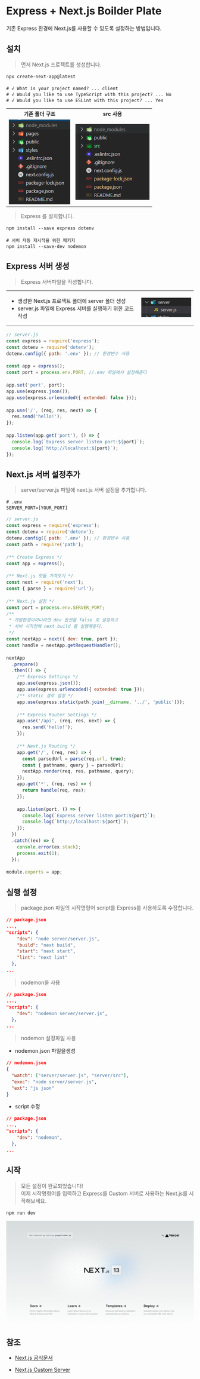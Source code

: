 # Express + Next.js Boilder Plate

기존 Express 환경에 Next.js를 사용할 수 있도록 설정하는 방법입니다.

## 설치

> 먼저 Next.js 프로젝트를 생성합니다.

```shell
npx create-next-app@latest

# √ What is your project named? ... client
# √ Would you like to use TypeScript with this project? ... No
# √ Would you like to use ESLint with this project? ... Yes
```

<table align="center">
    <tr>
        <th>기존 폴더 구조</th>
        <th>src 사용</th>
    </tr>
    <tr>
        <td><img src="./docs/images/1-next.PNG"></td>
        <td><img src="./docs/images/1-next-src.PNG"></td>
    </tr>
</table>

> Express 를 설치합니다.

```shell
npm install --save express dotenv

# 서버 자동 재시작을 위한 패키지
npm install --save-dev nodemon
```

## Express 서버 생성

> Express 서버파일을 작성합니다.

<table>
<tr>
<td>

- 생성한 Next.js 프로젝트 폴더에 server 폴더 생성
- server.js 파일에 Express 서버를 실행하기 위한 코드 작성

</td>
<td><img src="./docs/images/2-server.PNG"></td>
</tr>
</table>

```js
// server.js
const express = require('express');
const dotenv = require('dotenv');
dotenv.config({ path: '.env' }); // 환경변수 사용

const app = express();
const port = process.env.PORT; //.env 파일에서 설정해준다

app.set('port', port);
app.use(express.json());
app.use(express.urlencoded({ extended: false }));

app.use('/', (req, res, next) => {
  res.send('hello!');
});

app.listen(app.get('port'), () => {
  console.log(`Express server listen port:${port}`);
  console.log(`http://localhost:${port}`);
});
```

## Next.js 서버 설정추가

> server/server.js 파일에 next.js 서버 설정을 추가합니다.

```shell
# .env
SERVER_PORT=[YOUR_PORT]
```

```js
// server.js
const express = require('express');
const dotenv = require('dotenv');
dotenv.config({ path: '.env' }); // 환경변수 사용
const path = require('path');

/** Create Express */
const app = express();

/** Next.js 모듈 가져오기 */
const next = require('next');
const { parse } = require('url');

/** Next.js 설정 */
const port = process.env.SERVER_PORT;
/**
 * 개발환경이아니라면 dev 옵션을 false 로 설정하고
 * 서버 시작전에 next build 를 실행해준다.
 */
const nextApp = next({ dev: true, port });
const handle = nextApp.getRequestHandler();

nextApp
  .prepare()
  .then(() => {
    /** Express Settings */
    app.use(express.json());
    app.use(express.urlencoded({ extended: true }));
    /** static 경로 설정 */
    app.use(express.static(path.join(__dirname, '../', 'public')));

    /** Express Router Settings */
    app.use('/api', (req, res, next) => {
      res.send('hello!');
    });

    /** Next.js Routing */
    app.get('/', (req, res) => {
      const parsedUrl = parse(req.url, true);
      const { pathname, query } = parsedUrl;
      nextApp.render(req, res, pathname, query);
    });
    app.get('*', (req, res) => {
      return handle(req, res);
    });

    app.listen(port, () => {
      console.log(`Express server listen port:${port}`);
      console.log(`http://localhost:${port}`);
    });
  })
  .catch((ex) => {
    console.error(ex.stack);
    process.exit(1);
  });

module.exports = app;
```

## 실행 설정

> package.json 파일의 시작명령어 script를 Express를 사용하도록 수정합니다.

```json
// package.json
...,
"scripts": {
    "dev": "node server/server.js",
    "build": "next build",
    "start": "next start",
    "lint": "next lint"
  },
...
```

> nodemon을 사용

```json
// package.json
...,
"scripts": {
    "dev": "nodemon server/server.js",
  },
...
```

> nodemon 설정파일 사용

- nodemon.json 파일을생성

```json
// nodemon.json
{
  "watch": ["server/server.js", "server/src"],
  "exec": "node server/server.js",
  "ext": "js json"
}
```

- script 수정

```json
// package.json
...,
"scripts": {
    "dev": "nodemon",
  },
...
```

## 시작

> 모든 설정이 완료되었습니다!<br/>이제 시작명령어를 입력하고 Express를 Custom 서버로 사용하는 Next.js를 시작해보세요.

```shell
npm run dev
```

<img src="./docs/images/3-page.PNG">

## 참조

- [Next.js 공식문서](https://nextjs.org/docs)

- [Next.js Custom Server](https://nextjs.org/docs/advanced-features/custom-server)
